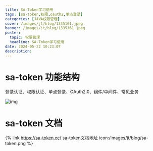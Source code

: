 ```yaml
---
title: SA-Token学习使用
tags: [sa-token,权限,oauth2,单点登录]
categories: [JAVA权限管理]
cover: /images/jt/blog/1335161.jpeg
banner: /images/jt/blog/1335161.jpeg
poster:
  topic: 权限管理
  headline: SA-Token学习使用
date: 2024-05-22 10:23:07
description:
---
```


# sa-token 功能结构

登录认证、权限认证、单点登录、OAuth2.0、组件/中间件、常见业务

![img](https://s2.loli.net/2024/05/22/GqN57f1IXcBs2jh.png)

# sa-token 文档

{% link https://sa-token.cc/ sa-token文档地址 icon:/images/jt/blog/sa-token.png %}


